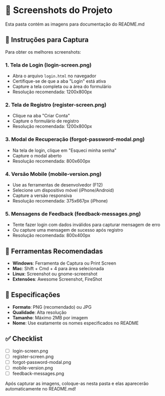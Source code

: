 # 📸 Screenshots do Projeto

Esta pasta contém as imagens para documentação do README.md

## 📝 Instruções para Captura

Para obter os melhores screenshots:

### 1. Tela de Login (login-screen.png)
- Abra o arquivo `login.html` no navegador
- Certifique-se de que a aba "Login" está ativa
- Capture a tela completa ou a área do formulário
- Resolução recomendada: 1200x800px

### 2. Tela de Registro (register-screen.png) 
- Clique na aba "Criar Conta"
- Capture o formulário de registro
- Resolução recomendada: 1200x800px

### 3. Modal de Recuperação (forgot-password-modal.png)
- Na tela de login, clique em "Esqueci minha senha"
- Capture o modal aberto
- Resolução recomendada: 800x600px

### 4. Versão Mobile (mobile-version.png)
- Use as ferramentas de desenvolvedor (F12)
- Selecione um dispositivo móvel (iPhone/Android)
- Capture a versão responsiva
- Resolução recomendada: 375x667px (iPhone)

### 5. Mensagens de Feedback (feedback-messages.png)
- Tente fazer login com dados inválidos para capturar mensagem de erro
- Ou capture uma mensagem de sucesso após registro
- Resolução recomendada: 800x400px

## 🔧 Ferramentas Recomendadas

- **Windows**: Ferramenta de Captura ou Print Screen
- **Mac**: Shift + Cmd + 4 para área selecionada
- **Linux**: Screenshot ou gnome-screenshot
- **Extensões**: Awesome Screenshot, FireShot

## 📐 Especificações

- **Formato**: PNG (recomendado) ou JPG
- **Qualidade**: Alta resolução
- **Tamanho**: Máximo 2MB por imagem
- **Nome**: Use exatamente os nomes especificados no README

## ✅ Checklist

- [ ] login-screen.png
- [ ] register-screen.png  
- [ ] forgot-password-modal.png
- [ ] mobile-version.png
- [ ] feedback-messages.png

Após capturar as imagens, coloque-as nesta pasta e elas aparecerão automaticamente no README.md!
